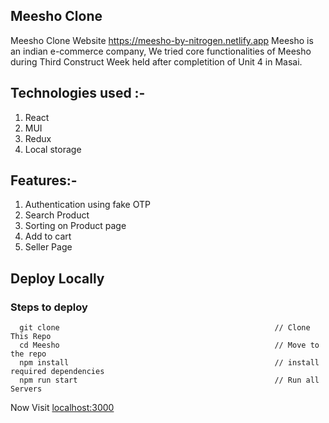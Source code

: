 ## Meesho Clone
Meesho Clone Website https://meesho-by-nitrogen.netlify.app
Meesho is an indian e-commerce company, We tried core functionalities of Meesho during Third Construct Week held after completition of Unit 4 in Masai.

## Technologies used :-
1) React
2) MUI
3) Redux
4) Local storage

## Features:-
1) Authentication using fake OTP
2) Search Product
3) Sorting on Product page
4) Add to cart
5) Seller Page


## Deploy Locally

### Steps to deploy
```
  git clone                                                // Clone This Repo
  cd Meesho                                                // Move to the repo
  npm install                                              // install required dependencies
  npm run start                                            // Run all Servers
```

Now Visit  [localhost:3000](http://localhost:3000)
